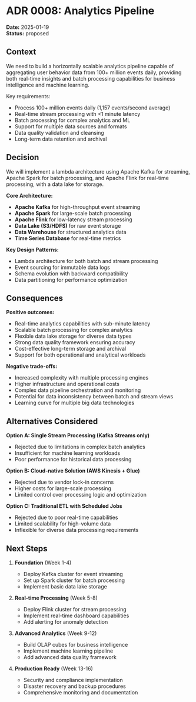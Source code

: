 # ADR 0008: Analytics Pipeline

**Date:** 2025-01-19  
**Status:** proposed

## Context

We need to build a horizontally scalable analytics pipeline capable of aggregating user behavior data from 100+ million events daily, providing both real-time insights and batch processing capabilities for business intelligence and machine learning.

Key requirements:
- Process 100+ million events daily (1,157 events/second average)
- Real-time stream processing with <1 minute latency
- Batch processing for complex analytics and ML
- Support for multiple data sources and formats
- Data quality validation and cleansing
- Long-term data retention and archival

## Decision

We will implement a lambda architecture using Apache Kafka for streaming, Apache Spark for batch processing, and Apache Flink for real-time processing, with a data lake for storage.

**Core Architecture:**
- **Apache Kafka** for high-throughput event streaming
- **Apache Spark** for large-scale batch processing
- **Apache Flink** for low-latency stream processing
- **Data Lake (S3/HDFS)** for raw event storage
- **Data Warehouse** for structured analytics data
- **Time Series Database** for real-time metrics

**Key Design Patterns:**
- Lambda architecture for both batch and stream processing
- Event sourcing for immutable data logs
- Schema evolution with backward compatibility
- Data partitioning for performance optimization

## Consequences

**Positive outcomes:**
- Real-time analytics capabilities with sub-minute latency
- Scalable batch processing for complex analytics
- Flexible data lake storage for diverse data types
- Strong data quality framework ensuring accuracy
- Cost-effective long-term storage and archival
- Support for both operational and analytical workloads

**Negative trade-offs:**
- Increased complexity with multiple processing engines
- Higher infrastructure and operational costs
- Complex data pipeline orchestration and monitoring
- Potential for data inconsistency between batch and stream views
- Learning curve for multiple big data technologies

## Alternatives Considered

**Option A: Single Stream Processing (Kafka Streams only)**
- Rejected due to limitations in complex batch analytics
- Insufficient for machine learning workloads
- Poor performance for historical data processing

**Option B: Cloud-native Solution (AWS Kinesis + Glue)**
- Rejected due to vendor lock-in concerns
- Higher costs for large-scale processing
- Limited control over processing logic and optimization

**Option C: Traditional ETL with Scheduled Jobs**
- Rejected due to poor real-time capabilities
- Limited scalability for high-volume data
- Inflexible for diverse data processing requirements

## Next Steps

1. **Foundation** (Week 1-4)
   - Deploy Kafka cluster for event streaming
   - Set up Spark cluster for batch processing
   - Implement basic data lake storage

2. **Real-time Processing** (Week 5-8)
   - Deploy Flink cluster for stream processing
   - Implement real-time dashboard capabilities
   - Add alerting for anomaly detection

3. **Advanced Analytics** (Week 9-12)
   - Build OLAP cubes for business intelligence
   - Implement machine learning pipeline
   - Add advanced data quality framework

4. **Production Ready** (Week 13-16)
   - Security and compliance implementation
   - Disaster recovery and backup procedures
   - Comprehensive monitoring and documentation
